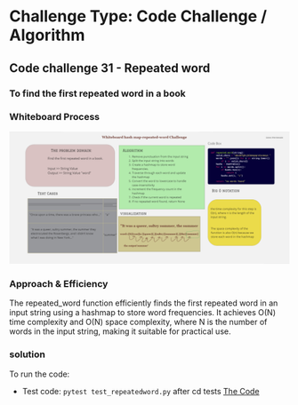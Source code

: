 # Challenge Type: Code Challenge / Algorithm

## Code challenge 31 - Repeated word

### To find the first repeated word in a book

### Whiteboard Process

![hash](./des.png)

### Approach & Efficiency

The repeated_word function efficiently finds the first repeated word in an input string using a hashmap to store word frequencies. It achieves O(N) time complexity and O(N) space complexity, where N is the number of words in the input string, making it suitable for practical use.

### solution

To run the code:

- Test code: `pytest test_repeatedword.py` after cd tests
[The Code](./hashmapRepeatedWord.py)
